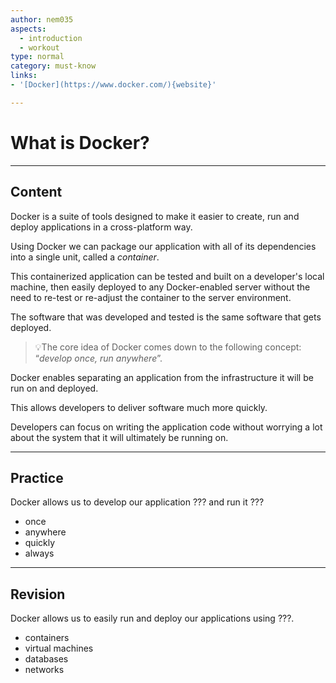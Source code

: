 ```yaml
---
author: nem035
aspects:
  - introduction
  - workout
type: normal
category: must-know
links:
- '[Docker](https://www.docker.com/){website}'

---
```

# What is Docker?

---
## Content

Docker is a suite of tools designed to make it easier to create, run and deploy applications in a cross-platform way.

Using Docker we can package our application with all of its dependencies into a single unit, called a *container*. 

This containerized application can be tested and built on a developer's local machine, then easily deployed to any Docker-enabled server without the need to re-test or re-adjust the container to the server environment.

The software that was developed and tested is the same software that gets deployed.

> 💡The core idea of Docker comes down to the following concept: “_develop once, run anywhere_”.

Docker enables separating an application from the infrastructure it will be run on and deployed. 

This allows developers to deliver software much more quickly. 

Developers can focus on writing the application code without worrying a lot about the system that it will ultimately be running on.

---
## Practice

Docker allows us to develop our application ??? and run it ???

* once
* anywhere
* quickly
* always

---
## Revision

Docker allows us to easily run and deploy our applications using ???.

* containers
* virtual machines
* databases
* networks
